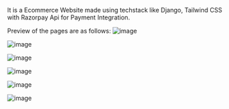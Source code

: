 It is a Ecommerce Website made using techstack like Django, Tailwind CSS with Razorpay Api for Payment Integration.

Preview of the pages are as follows:
![image](https://github.com/user-attachments/assets/8bfa9133-8713-43e0-b7c4-666322c56896)

![image](https://github.com/user-attachments/assets/4c1d4c8d-c201-460c-b02c-30e222688d7a)

![image](https://github.com/user-attachments/assets/8ed205db-b20d-4d68-8573-fc61fca614d1)

![image](https://github.com/user-attachments/assets/ba314a6e-c4bb-4b08-964d-3ee571cb337a)

![image](https://github.com/user-attachments/assets/6055fde9-4206-4d1f-918e-4b6b459514d6)

![image](https://github.com/user-attachments/assets/871a867b-6201-44dd-9850-5bc3fa5490b0)




